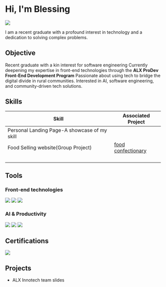 # Hi, I'm Blessing
<a href="https://linkedin.com/in/blessingavoswahi"><img src="https://img.shields.io/badge/-LinkedIn-0072b1?&style=for-the-badge&logo=linkedin&logoColor=white" /></a>

I am a recent graduate with a profound interest in technology and a dedication to solving complex problems.

## Objective

Recent graduate with a kin interest for software engineering
Currently deepening my expertise in front-end technologies through the **ALX ProDev Front-End Development Program**
Passionate about using tech to bridge the digital divide in rural communities.
Interested in AI, software engineering, and community-driven tech solutions.

## Skills

| Skill                                         | Associated Project         |
|-----------------------------------------------|----------------------------|
| Personal Landing Page-A showcase of my skill          ||
| Food Selling website(Group Project)  | <a href="https://google.com">food confectionary</a>|
|          | |
|       | |
|                  | |
|  | |

## Tools

### Front-end technologies
<div>
    <img src="https://img.shields.io/badge/-HTML5-E34F26?&style=for-the-badge&logo=html5&logoColor=white" />
    <img src="https://img.shields.io/badge/-CSS3-1572B6?&style=for-the-badge&logo=css3&logoColor=white" />
    <img src="https://img.shields.io/badge/-JavaScript-F7DF1E?&style=for-the-badge&logo=javascript&logoColor=black" />
</div>

### AI & Productivity
<div>
    <img src="https://img.shields.io/badge/-Google_Workspace-4285F4?&style=for-the-badge&logo=googleworkspace&logoColor=white" />
    <img src="https://img.shields.io/badge/-ChatGPT-00A67E?&style=for-the-badge&logo=openai&logoColor=white" />
    <img src="https://img.shields.io/badge/-Slack-4A154B?&style=for-the-badge&logo=slack&logoColor=white" />
</div>

## Certifications

<div>
<img src="https://img.shields.io/badge/-ALX_AI_Career_Essentials-FF6F00?&style=for-the-badge&logo=alx&logoColor=white" />
</div>

## Projects
- ALX Innotech team slides 
